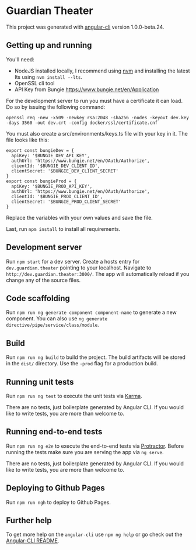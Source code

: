 # Guardian Theater

This project was generated with [angular-cli](https://github.com/angular/angular-cli) version 1.0.0-beta.24.

## Getting up and running

You'll need:

* NodeJS installed locally, I recommend using [nvm](https://github.com/nvm-sh/nvm) and installing the latest lts using `nvm install --lts`.
* OpenSSL cli tool
* API Key from Bungie https://www.bungie.net/en/Application

For the development server to run you must have a certificate it can load. Do so by issuing the following command:

`openssl req -new -x509 -newkey rsa:2048 -sha256 -nodes -keyout dev.key -days 3560 -out dev.crt -config docker/ssl/certificate.cnf`

You must also create a src/environments/keys.ts file with your key in it. The file looks like this:

```
export const bungieDev = {
  apiKey: '$BUNGIE_DEV_API_KEY',
  authUrl: 'https://www.bungie.net/en/OAuth/Authorize',
  clientId: '$BUNGIE_DEV_CLIENT_ID',
  clientSecret: '$BUNGIE_DEV_CLIENT_SECRET'
}
export const bungieProd = {
  apiKey: '$BUNGIE_PROD_API_KEY',
  authUrl: 'https://www.bungie.net/en/OAuth/Authorize',
  clientId: '$BUNGIE_PROD_CLIENT_ID',
  clientSecret: '$BUNGIE_PROD_CLIENT_SECRET'
}
```

Replace the variables with your own values and save the file.

Last, run `npm install` to install all requirements.

## Development server
Run `npm start` for a dev server. Create a hosts entry for `dev.guardian.theater` pointing to your localhost. Navigate to `http://dev.guardian.theater:3000/`. The app will automatically reload if you change any of the source files.

## Code scaffolding

Run `npm run ng generate component component-name` to generate a new component. You can also use `ng generate directive/pipe/service/class/module`.

## Build

Run `npm run ng build` to build the project. The build artifacts will be stored in the `dist/` directory. Use the `-prod` flag for a production build.

## Running unit tests

Run `npm run ng test` to execute the unit tests via [Karma](https://karma-runner.github.io).

There are no tests, just boilerplate generated by Angular CLI. If you would like to write tests, you are more than welcome to.

## Running end-to-end tests

Run `npm run ng e2e` to execute the end-to-end tests via [Protractor](http://www.protractortest.org/).
Before running the tests make sure you are serving the app via `ng serve`.

There are no tests, just boilerplate generated by Angular CLI. If you would like to write tests, you are more than welcome to.

## Deploying to Github Pages

Run `npm run ngh` to deploy to Github Pages.

## Further help

To get more help on the `angular-cli` use `npm ng help` or go check out the [Angular-CLI README](https://github.com/angular/angular-cli/blob/master/README.md).

